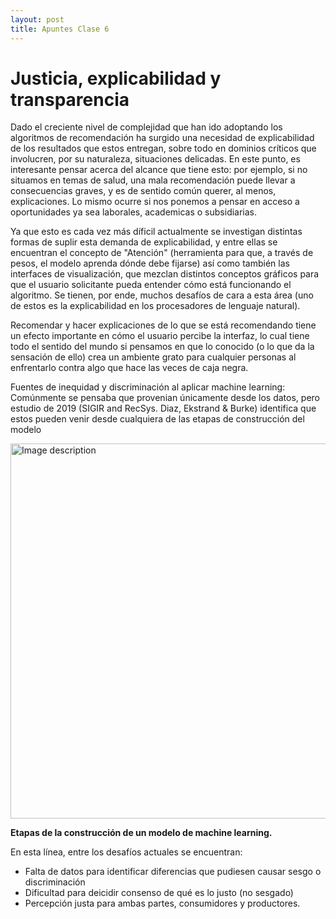 ```yaml
---
layout: post
title: Apuntes Clase 6
---
```


# Justicia, explicabilidad y transparencia

Dado el creciente nivel de complejidad que han ido adoptando los algoritmos de recomendación ha surgido una necesidad de explicabilidad de los resultados que estos entregan, sobre todo en dominios críticos que involucren, por su naturaleza, situaciones delicadas. En este punto, es interesante pensar acerca del alcance que tiene esto: por ejemplo, si no situamos en temas de salud, una mala recomendación puede llevar a consecuencias graves, y es de sentido común querer, al menos, explicaciones. Lo mismo ocurre si nos ponemos a pensar en acceso a oportunidades ya sea laborales, academicas o subsidiarias.

Ya que esto es cada vez más díficil actualmente se investigan distintas formas de suplir esta demanda de explicabilidad, y entre ellas se encuentran el concepto de "Atención" (herramienta para que, a través de pesos, el modelo aprenda dónde debe fijarse) así como también las interfaces de visualización, que mezclan distintos conceptos gráficos para que el usuario solicitante pueda entender cómo está funcionando el algoritmo. Se tienen, por ende, muchos desafíos de cara a esta área (uno de estos es la explicabilidad en los procesadores de lenguaje natural).


Recomendar y hacer explicaciones de lo que se está recomendando tiene un efecto importante en cómo el usuario percibe la interfaz, lo cual tiene todo el sentido del mundo si pensamos en que lo conocido (o lo que da la sensación de ello) crea un ambiente grato para cualquier personas al enfrentarlo contra algo que hace las veces de caja negra.

Fuentes de inequidad y discriminación al aplicar machine learning: Comúnmente se pensaba que provenian únicamente desde los datos, pero estudio de 2019 (SIGIR and RecSys. Diaz, Ekstrand & Burke) identifica que estos pueden venir desde cualquiera de las etapas de construcción del modelo


<img alt="Image description" src="https://user-images.githubusercontent.com/63074428/206024257-3370baac-ba07-490d-8931-4fafe107f20a.png" title="Etapas de construcción de modelo" width="600" />

**Etapas de la construcción de un modelo de machine learning.**


En esta línea, entre los desafíos actuales se encuentran:
- Falta de datos para identificar diferencias que pudiesen causar sesgo o discriminación
- Dificultad para deicidir consenso de qué es lo justo (no sesgado)
- Percepción justa para ambas partes, consumidores y productores.

